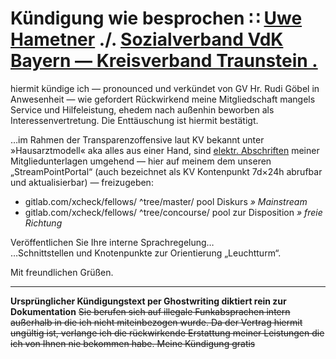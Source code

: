 # Kündigung wie besprochen ∷ [Uwe Hametner](https://gitlab.com/xcheck/fellows/snippets/1680352#addressor-see-) ./. [Sozialverband VdK Bayern — Kreisverband Traunstein .](https://gitlab.com/xcheck/fellows/snippets/1680352#005-sozialverband-vdk-bayern-kreisverband-traunstein)

hiermit kündige ich — pronounced und verkündet von GV Hr. Rudi Göbel in Anwesenheit — wie gefordert Rückwirkend meine Mitgliedschaft mangels Service und Hilfeleistung, ehedem nach außenhin beworben als Interessenvertretung. Die Enttäuschung ist hiermit bestätigt.

…im Rahmen der Transparenzoffensive laut KV bekannt unter »Hausarztmodell« aka alles aus einer Hand, sind [elektr. Abschriften](https://gitlab.com/xcheck/fellows/snippets/1680829) meiner Mitgliedunterlagen umgehend — hier auf meinem dem unseren „StreamPointPortal“ (auch bezeichnet als KV Kontenpunkt 7d×24h abrufbar und aktualisierbar) — freizugeben:


* gitlab.com/xcheck/fellows/ ^tree/master/ pool		Diskurs _» Mainstream_
* gitlab.com/xcheck/fellows/ ^tree/concourse/ pool		zur Disposition _» freie Richtung_


Veröffentlichen Sie Ihre interne Sprachregelung…  
…Schnittstellen und Knotenpunkte zur Orientierung „Leuchtturm“.


Mit freundlichen Grüßen.

---
**Ursprünglicher Kündigungstext per Ghostwriting diktiert rein zur Dokumentation**
~~Sie berufen sich auf illegale Funkabsprachen intern außerhalb in die ich nicht miteinbezogen wurde. Da der Vertrag hiermit ungültig ist, verlange ich die rückwirkende Erstattung meiner Leistungen die ich von Ihnen nie bekommen habe. Meine Kündigung gratis~~